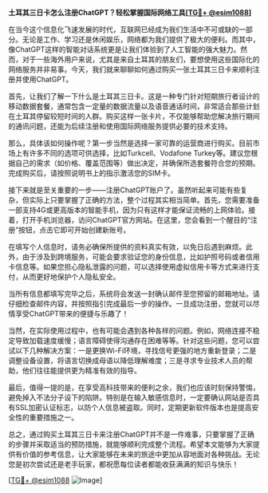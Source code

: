 **土耳其三日卡怎么注册ChatGPT？轻松掌握国际网络工具[[TG💪+ @esim1088](https://t.me/s/esim1088)]**

在当今这个信息化飞速发展的时代，互联网已经成为我们生活中不可或缺的一部分。无论是工作、学习还是休闲娱乐，网络都为我们提供了极大的便利。而其中，像ChatGPT这样的智能对话系统更是让我们体验到了人工智能的强大魅力。然而，对于一些海外用户来说，尤其是来自土耳其的朋友们，要想使用这些国际化的网络服务并非易事。今天，我们就来聊聊如何通过购买一张土耳其三日卡来顺利注册并使用ChatGPT。

首先，让我们了解一下什么是土耳其三日卡。这是一种专门针对短期旅行者设计的移动数据套餐，通常包含一定量的数据流量以及语音通话时间，非常适合那些计划在土耳其停留较短时间的人群。购买这样一张卡片，不仅能够帮助您解决旅行期间的通讯问题，还能为后续注册和使用国际网络服务提供必要的技术支持。

那么，具体该如何操作呢？第一步当然是选择一家可靠的运营商进行购买。目前市场上有许多不同的选项可供选择，比如Turkcell、Vodafone Turkey等。建议您根据自己的需求（如价格、覆盖范围等）做出决定，并确保所选套餐符合您的预期。完成购买后，请按照说明书上的指示激活您的SIM卡。

接下来就是至关重要的一步——注册ChatGPT账户了。虽然听起来可能有些复杂，但实际上只要掌握了正确的方法，整个过程其实相当简单。首先，您需要准备一部支持4G或更高版本的智能手机，因为只有这样才能保证流畅的上网体验。接着，打开手机浏览器，访问ChatGPT官方网站。在这里，您会看到一个醒目的“注册”按钮，点击它即可开始创建新账号。

在填写个人信息时，请务必确保所提供的资料真实有效，以免日后遇到麻烦。此外，由于涉及到跨境服务，可能会要求验证您的身份信息，比如护照号码或者信用卡信息等。如果您担心隐私泄露的问题，可以选择使用虚拟信用卡等方式来进行支付，从而更好地保护个人隐私安全。

当所有信息都填写完毕之后，系统将会发送一封确认邮件至您预留的邮箱地址。请仔细检查邮件内容，并按照指引完成最后一步的操作。一旦成功注册，您就可以尽情享受ChatGPT带来的便捷与乐趣了！

当然，在实际使用过程中，也有可能会遇到各种各样的问题。例如，网络连接不稳定导致加载速度缓慢；语言障碍使得沟通存在困难等等。针对这些问题，您可以尝试以下几种解决方案：一是更换Wi-Fi环境，寻找信号更强的地方重新登录；二是调整设备设置，将语言切换成母语以降低理解难度；三是寻求专业技术人员的帮助，他们往往能提供更为精准有效的指导。

最后，值得一提的是，在享受高科技带来的便利之余，我们也应该时刻保持警惕，避免掉入不法分子设下的陷阱。特别是在输入敏感信息时，一定要确认网站是否具有SSL加密认证标志，以防个人信息被盗取。同时，定期更新软件版本也是提高安全性的重要措施之一。

总之，通过购买土耳其三日卡来注册ChatGPT并不是一件难事，只要掌握了正确的步骤并采取适当的预防措施，就能够顺利完成整个流程。希望本文能够为大家提供有价值的参考信息，让大家能够在未来的旅途中更加从容地面对各种挑战。无论您是初次尝试还是老手玩家，都祝愿每位读者都能收获满满的知识与快乐！ 

[[TG💪+ @esim1088](https://t.me/s/esim1088) ![Image](https://i.postimg.cc/4NQfJmqS/Snipaste-2025-05-13-00-14-12.png)]